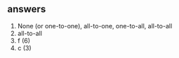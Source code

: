 answers
-------
1. None (or one-to-one), all-to-one, one-to-all, all-to-all
2. all-to-all
3. f (6)
4. c (3)